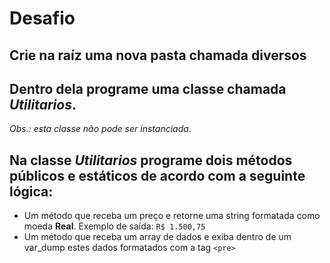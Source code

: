 # Desafio

## Crie na raíz uma nova pasta chamada **diversos** 
## Dentro dela programe uma classe chamada *Utilitarios*. 
*Obs.: esta classe não pode ser instanciada*. 

## Na classe *Utilitarios* programe dois métodos públicos e estáticos de acordo com a seguinte lógica:

- Um método que receba um preço e retorne uma string formatada como moeda **Real**. Exemplo de saída: `R$ 1.500,75`
- Um método que receba um array de dados e exiba dentro de um var_dump estes dados formatados com a tag `<pre>`

